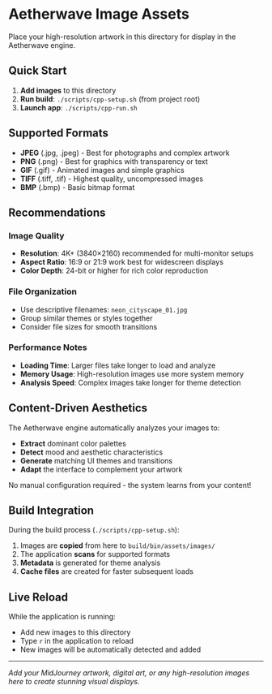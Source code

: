 # Aetherwave Image Assets

Place your high-resolution artwork in this directory for display in the Aetherwave engine.

## Quick Start
1. **Add images** to this directory
2. **Run build**: `./scripts/cpp-setup.sh` (from project root)
3. **Launch app**: `./scripts/cpp-run.sh`

## Supported Formats
- **JPEG** (.jpg, .jpeg) - Best for photographs and complex artwork
- **PNG** (.png) - Best for graphics with transparency or text
- **GIF** (.gif) - Animated images and simple graphics
- **TIFF** (.tiff, .tif) - Highest quality, uncompressed images
- **BMP** (.bmp) - Basic bitmap format

## Recommendations

### Image Quality
- **Resolution**: 4K+ (3840×2160) recommended for multi-monitor setups
- **Aspect Ratio**: 16:9 or 21:9 work best for widescreen displays
- **Color Depth**: 24-bit or higher for rich color reproduction

### File Organization
- Use descriptive filenames: `neon_cityscape_01.jpg`
- Group similar themes or styles together
- Consider file sizes for smooth transitions

### Performance Notes
- **Loading Time**: Larger files take longer to load and analyze
- **Memory Usage**: High-resolution images use more system memory
- **Analysis Speed**: Complex images take longer for theme detection

## Content-Driven Aesthetics

The Aetherwave engine automatically analyzes your images to:
- **Extract** dominant color palettes
- **Detect** mood and aesthetic characteristics
- **Generate** matching UI themes and transitions
- **Adapt** the interface to complement your artwork

No manual configuration required - the system learns from your content!

## Build Integration

During the build process (`./scripts/cpp-setup.sh`):
1. Images are **copied** from here to `build/bin/assets/images/`
2. The application **scans** for supported formats
3. **Metadata** is generated for theme analysis
4. **Cache files** are created for faster subsequent loads

## Live Reload

While the application is running:
- Add new images to this directory
- Type `r` in the application to reload
- New images will be automatically detected and added

---
*Add your MidJourney artwork, digital art, or any high-resolution images here to create stunning visual displays.*
